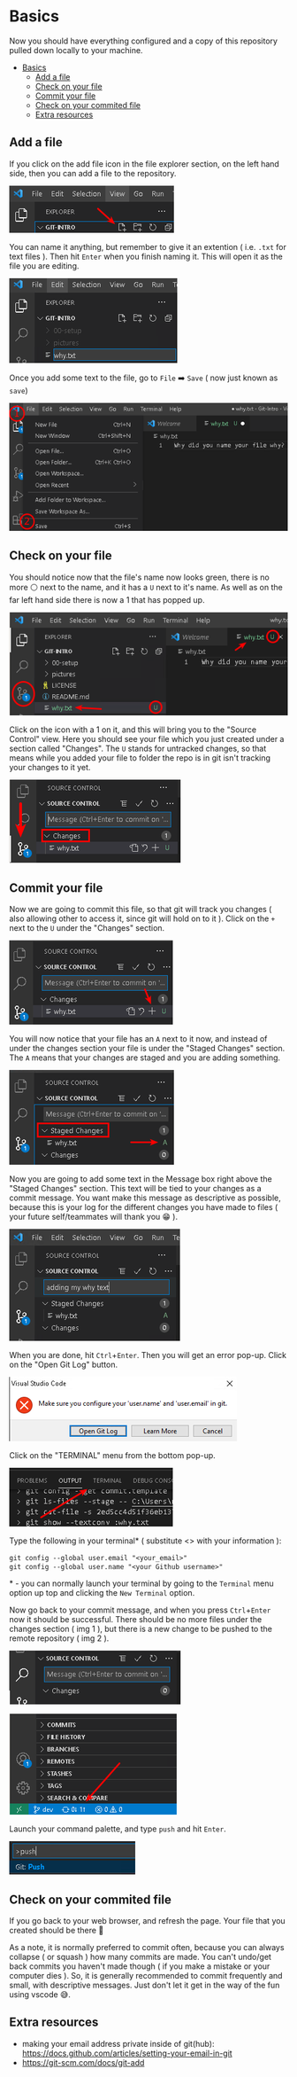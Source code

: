 # Basics

Now you should have everything configured and a copy of this repository pulled down locally to your machine.

- [Basics](#basics)
  - [Add a file](#add-a-file)
  - [Check on your file](#check-on-your-file)
  - [Commit your file](#commit-your-file)
  - [Check on your commited file](#check-on-your-commited-file)
  - [Extra resources](#extra-resources)

## Add a file

If you click on the add file icon in the file explorer section, on the left hand side, then you can add a file to the repository.

![add file](/pictures/basics/img00.png)

You can name it anything, but remember to give it an extention ( i.e. `.txt` for text files ). Then hit `Enter` when you finish naming it. This will open it as the file you are editing.

![name file](/pictures/basics/img01.png)

Once you add some text to the file, go to `File` ➡️ `Save` ( now just known as `save`)

![save file](/pictures/basics/img02.png)

## Check on your file

You should notice now that the file's name now looks green, there is no more ⚪ next to the name, and it has a `U` next to it's name.
As well as on the far left hand side there is now a 1 that has popped up.

![saved file](/pictures/basics/img03.png)

Click on the icon with a 1 on it, and this will bring you to the "Source Control" view.
Here you should see your file which you just created under a section called "Changes".
The `U` stands for untracked changes, so that means while you added your file to folder the repo is in git isn't tracking your changes to it yet.

![changes view](/pictures/basics/img04.png)

## Commit your file

Now we are going to commit this file, so that git will track you changes ( also allowing other to access it, since git will hold on to it ).
Click on the `+` next to the `U` under the "Changes" section.

![commit file](/pictures/basics/img05.png)

You will now notice that your file has an `A` next to it now, and instead of under the changes section your file is under the "Staged Changes" section.
The `A` means that your changes are staged and you are adding something.

![staged file](/pictures/basics/img06.png)

Now you are going to add some text in the Message box right above the "Staged Changes" section.
This text will be tied to your changes as a commit message.
You want make this message as descriptive as possible, because this is your log for the different changes you have made to files ( your future self/teammates will thank you 😁 ).

![commit message](/pictures/basics/img07.png)

When you are done, hit `Ctrl`+`Enter`.
Then you will get an error pop-up.
Click on the "Open Git Log" button.

![commit message](/pictures/basics/img08.png)

Click on the "TERMINAL" menu from the bottom pop-up.

![commit message](/pictures/basics/img09.png)

Type the following in your terminal* ( substitute <> with your information ):

```shell
git config --global user.email "<your_email>"
git config --global user.name "<your Github username>"
```

\* - you can normally launch your terminal by going to the `Terminal` menu option up top and clicking the `New Terminal` option.

Now go back to your commit message, and when you press `Ctrl`+`Enter` now it should be successful.
There should be no more files under the changes section ( img 1 ), but there is a new change to be pushed to the remote repository ( img 2 ).

![no more files](/pictures/basics/img10.png)

![new changes to push](/pictures/basics/img11.png)

Launch your command palette, and type `push` and hit `Enter`.

![push changes](/pictures/basics/img12.png)

## Check on your commited file

If you go back to your web browser, and refresh the page. Your file that you created should be there 🥳

As a note, it is normally preferred to commit often, because you can always collapse ( or squash ) how many commits are made.
You can't undo/get back commits you haven't made though ( if you make a mistake or your computer dies ).
So, it is generally recommended to commit frequently and small, with descriptive messages.
Just don't let it get in the way of the fun using vscode 😅.

## Extra resources

- making your email address private inside of git(hub): <https://docs.github.com/articles/setting-your-email-in-git>
- <https://git-scm.com/docs/git-add>
